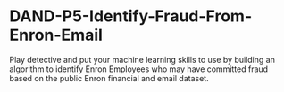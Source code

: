 # DAND-P5-Identify-Fraud-From-Enron-Email
Play detective and put your machine learning skills to use by building an algorithm to identify Enron Employees who may have committed fraud based on the public Enron financial and email dataset.
